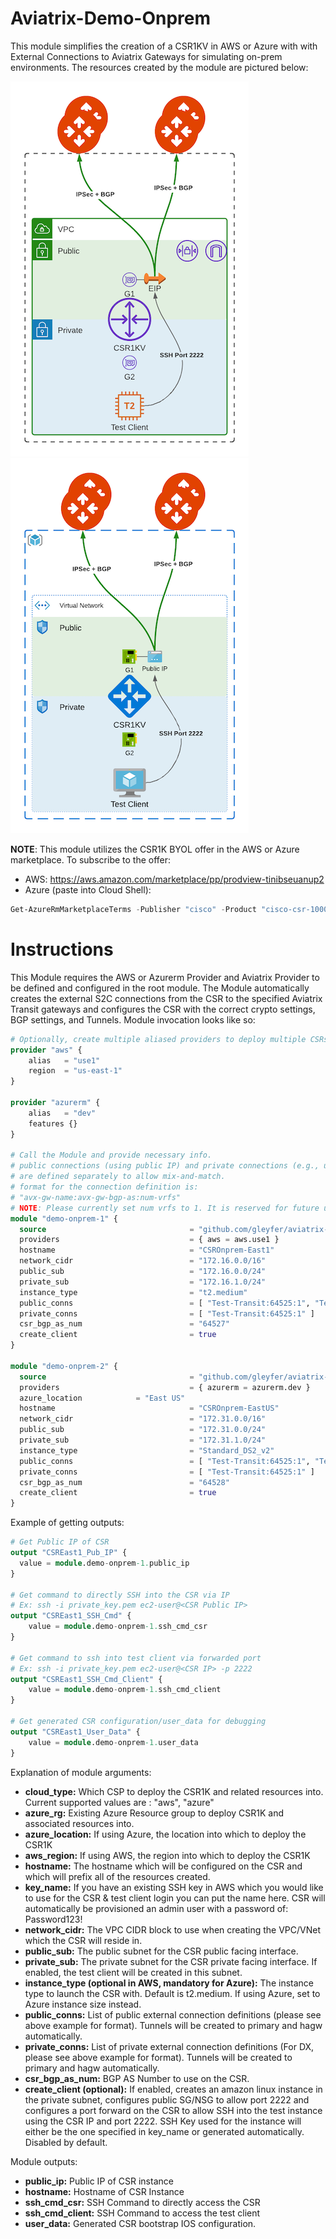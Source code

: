 # Aviatrix-Demo-Onprem

This module simplifies the creation of a CSR1KV in AWS or Azure with with External Connections to Aviatrix Gateways for simulating on-prem environments. The resources created by the module are pictured below:

![AWS Topology](aviatrix-demo-onprem-Topology.png) ![Azure Topology](aviatrix-demo-onprem-Azure.png)

**NOTE**: This module utilizes the CSR1K BYOL offer in the AWS or Azure marketplace. To subscribe to the offer:
- AWS: https://aws.amazon.com/marketplace/pp/prodview-tinibseuanup2
- Azure (paste into Cloud Shell):
```powershell
Get-AzureRmMarketplaceTerms -Publisher "cisco" -Product "cisco-csr-1000v" -Name "17_3_3-byol" | Set-AzureRmMarketplaceTerms -Accept
```

# Instructions

This Module requires the AWS or Azurerm Provider and Aviatrix Provider to be defined and configured in the root module. The Module automatically creates the external S2C connections from the CSR to the specified Aviatrix Transit gateways and configures the CSR with the correct crypto settings, BGP settings, and Tunnels. Module invocation looks like so:

```terraform
# Optionally, create multiple aliased providers to deploy multiple CSRs across regions or CSPs
provider "aws" {
	alias   = "use1"
	region  = "us-east-1"
}

provider "azurerm" {
	alias   = "dev"
	features {}
}

# Call the Module and provide necessary info.
# public connections (using public IP) and private connections (e.g., using DX) 
# are defined separately to allow mix-and-match.
# format for the connection definition is: 
# "avx-gw-name:avx-gw-bgp-as:num-vrfs"
# NOTE: Please currently set num vrfs to 1. It is reserved for future use
module "demo-onprem-1" {
  source                                = "github.com/gleyfer/aviatrix-demo-onprem"
  providers                             = { aws = aws.use1 }
  hostname                              = "CSROnprem-East1"
  network_cidr                          = "172.16.0.0/16"
  public_sub                            = "172.16.0.0/24"
  private_sub                           = "172.16.1.0/24"
  instance_type                         = "t2.medium"
  public_conns                          = [ "Test-Transit:64525:1", "TestWest-Transit:64526:1"]
  private_conns                         = [ "Test-Transit:64525:1" ]
  csr_bgp_as_num                        = "64527"
  create_client                         = true
}

module "demo-onprem-2" {
  source                                = "github.com/gleyfer/aviatrix-demo-onprem"
  providers                             = { azurerm = azurerm.dev }
  azure_location			= "East US"
  hostname                              = "CSROnprem-EastUS"
  network_cidr                          = "172.31.0.0/16"
  public_sub                            = "172.31.0.0/24"
  private_sub                           = "172.31.1.0/24"
  instance_type                         = "Standard_DS2_v2"
  public_conns                          = [ "Test-Transit:64525:1", "TestWest-Transit:64526:1"]
  private_conns                         = [ "Test-Transit:64525:1" ]
  csr_bgp_as_num                        = "64528"
  create_client                         = true
}
```

Example of getting outputs:

```terraform
# Get Public IP of CSR
output "CSREast1_Pub_IP" {
  value = module.demo-onprem-1.public_ip
}

# Get command to directly SSH into the CSR via IP
# Ex: ssh -i private_key.pem ec2-user@<CSR Public IP>
output "CSREast1_SSH_Cmd" {
    value = module.demo-onprem-1.ssh_cmd_csr
}

# Get command to ssh into test client via forwarded port
# Ex: ssh -i private_key.pem ec2-user@<CSR IP> -p 2222
output "CSREast1_SSH_Cmd_Client" {
    value = module.demo-onprem-1.ssh_cmd_client
}

# Get generated CSR configuration/user_data for debugging
output "CSREast1_User_Data" {
    value = module.demo-onprem-1.user_data
}
```

Explanation of module arguments:

- **cloud_type:** Which CSP to deploy the CSR1K and related resources into. Current supported values are : "aws", "azure"
- **azure_rg:** Existing Azure Resource group to deploy CSR1K and associated resources into.
- **azure_location:** If using Azure, the location into which to deploy the CSR1K
- **aws_region:** If using AWS, the region into which to deploy the CSR1K
- **hostname:** The hostname which will be configured on the CSR and which will prefix all of the resources created.
- **key_name:** If you have an existing SSH key in AWS which you would like to use for the CSR & test client login you can put the name here. CSR will automatically be provisioned an admin user with a password of: Password123!
- **network_cidr:** The VPC CIDR block to use when creating the VPC/VNet which the CSR will reside in.
- **public_sub:** The public subnet for the CSR public facing interface.
- **private_sub:** The private subnet for the CSR private facing interface. If enabled, the test client will be created in this subnet.
- **instance_type (optional in AWS, mandatory for Azure):** The instance type to launch the CSR with. Default is t2.medium. If using Azure, set to Azure instance size instead.
- **public_conns:** List of public external connection definitions (please see above example for format). Tunnels will be created to primary and hagw automatically.
- **private_conns:** List of private external connection definitions (For DX, please see above example for format). Tunnels will be created to primary and hagw automatically.
- **csr_bgp_as_num:** BGP AS Number to use on the CSR.
- **create_client (optional):** If enabled, creates an amazon linux instance in the private subnet, configures public SG/NSG to allow port 2222 and configures a port forward on the CSR to allow SSH into the test instance using the CSR IP and port 2222. SSH Key used for the instance will either be the one specified in key_name or generated automatically. Disabled by default.

Module outputs:

- **public_ip:** Public IP of CSR instance
- **hostname:** Hostname of CSR Instance
- **ssh_cmd_csr:** SSH Command to directly access the CSR
- **ssh_cmd_client:** SSH Command to access the test client
- **user_data:** Generated CSR bootstrap IOS configuration.
